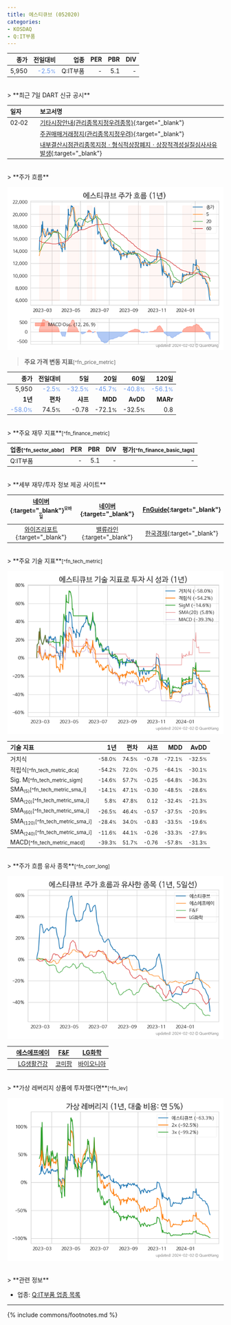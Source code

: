 ```yaml
---
title: 에스티큐브 (052020)
categories:
- KOSDAQ
- Q:IT부품
---
```

| **종가** | **전일대비** | **업종** | **PER** | **PBR** | **DIV** |
| -------: | -----------: | -------: | ------: | ------: | ------: |
| 5,950 | <span style="color: cornflowerblue">-2.5<small>%</small></span> | Q:IT부품 | - | 5.1 | - |

<!-- more -->

<br>
> **최근 7일 DART 신규 공시**<a id="dart"></a>

| **일자** |      | **보고서명** |
| :------- | :--- | :----------- |
| 02&#x2011;02 | | [기타시장안내(관리종목지정우려종목)](https://dart.fss.or.kr/dsaf001/main.do?rcpNo=20240202900920){:target="_blank"} |
|  | | [주권매매거래정지(관리종목지정우려)](https://dart.fss.or.kr/dsaf001/main.do?rcpNo=20240202900881){:target="_blank"} |
|  | | [내부결산시점관리종목지정ㆍ형식적상장폐지ㆍ상장적격성실질심사사유발생](https://dart.fss.or.kr/dsaf001/main.do?rcpNo=20240202900874){:target="_blank"} |

<br>
> **주가 흐름**<a id="price"></a>

![052020](/stock/images/052020.png)

> **주요 가격 변동 지표**<small>[^fn_price_metric]</small>

| **종가** | **전일대비** | **5일** | **20일** | **60일** | **120일** |
| -------: | -----------: | ------: | -------: | -------: | --------: |
| 5,950 | <span style="color: cornflowerblue">-2.5<small>%</small></span> | <span style="color: cornflowerblue">-32.5<small>%</small></span> | <span style="color: cornflowerblue">-45.7<small>%</small></span> | <span style="color: cornflowerblue">-40.8<small>%</small></span> | <span style="color: cornflowerblue">-56.1<small>%</small></span> |
| **1년** | **편차** | **샤프** | **MDD** | **AvDD** | **MARr** |
| <span style="color: cornflowerblue">-58.0<small>%</small></span> | 74.5<small>%</small> | -0.78 | -72.1<small>%</small> | -32.5<small>%</small> | 0.8 |

<br>
> **주요 재무 지표**<small>[^fn_finance_metric]</small>

| **업종**<small>[^fn_sector_abbr]</small> | **PER** | **PBR** | **DIV** | **평가**<small>[^fn_finance_basic_tags]</small> |
| :--------------------------------------- | ------: | ------: | ------: | ----------------------------------------------: |
| Q:IT부품 | - | 5.1 | - | - |

<br>
> **세부 재무/투자 정보 제공 사이트**

| [네이버](https://m.stock.naver.com/domestic/stock/052020/finance/summary){:target="_blank"}<sup><small>모바일</small></sup> | [네이버](https://finance.naver.com/item/coinfo.naver?code=052020){:target="_blank"} | [FnGuide](https://comp.fnguide.com/SVO2/ASP/SVD_Invest.asp?gicode=A052020&MenuYn=Y){:target="_blank"} |
| :---: | :---: | :---: |
| [와이즈리포트](https://comp.wisereport.co.kr/company/c1040001.aspx?cmp_cd=052020){:target="_blank"} | [밸류라인](https://www.valueline.co.kr/finance/summary/052020){:target="_blank"} | [한국경제](https://markets.hankyung.com/stock/052020/financial-summary){:target="_blank"} |

<br>
> **주요 기술 지표**<small>[^fn_tech_metric]</small>


![052020](/stock/images/052020_tech.png)

| **기술 지표** | **1년** | **편차** | **샤프** | **MDD** | **AvDD** |
| :------------ | ------: | -----------: | -------: | ------: | -------: |
| 거치식 | <small>-58.0<small>%</small></small> | <small>74.5<small>%</small></small> | <small>-0.78</small> | <small>-72.1<small>%</small></small> | <small>-32.5<small>%</small></small> |
| 적립식<small>[^fn_tech_metric_dca]</small> | <small>-54.2<small>%</small></small> | <small>72.0<small>%</small></small> | <small>-0.75</small> | <small>-64.1<small>%</small></small> | <small>-30.1<small>%</small></small> |
| Sig. M<small>[^fn_tech_metric_sigm]</small> | <small>-14.6<small>%</small></small> | <small>57.7<small>%</small></small> | <small>-0.25</small> | <small>-64.8<small>%</small></small> | <small>-36.3<small>%</small></small> |
| SMA<small><sub>(5)</sub></small><small>[^fn_tech_metric_sma_i]</small> | <small>-14.1<small>%</small></small> | <small>47.1<small>%</small></small> | <small>-0.30</small> | <small>-48.5<small>%</small></small> | <small>-28.6<small>%</small></small> |
| SMA<small><sub>(20)</sub></small><small>[^fn_tech_metric_sma_i]</small> | <small>5.8<small>%</small></small> | <small>47.8<small>%</small></small> | <small>0.12</small> | <small>-32.4<small>%</small></small> | <small>-21.3<small>%</small></small> |
| SMA<small><sub>(60)</sub></small><small>[^fn_tech_metric_sma_i]</small> | <small>-26.5<small>%</small></small> | <small>46.4<small>%</small></small> | <small>-0.57</small> | <small>-37.5<small>%</small></small> | <small>-20.9<small>%</small></small> |
| SMA<small><sub>(120)</sub></small><small>[^fn_tech_metric_sma_i]</small> | <small>-28.4<small>%</small></small> | <small>34.0<small>%</small></small> | <small>-0.83</small> | <small>-33.5<small>%</small></small> | <small>-19.6<small>%</small></small> |
| SMA<small><sub>(240)</sub></small><small>[^fn_tech_metric_sma_i]</small> | <small>-11.6<small>%</small></small> | <small>44.1<small>%</small></small> | <small>-0.26</small> | <small>-33.3<small>%</small></small> | <small>-27.9<small>%</small></small> |
| MACD<small>[^fn_tech_metric_macd]</small> | <small>-39.3<small>%</small></small> | <small>51.7<small>%</small></small> | <small>-0.76</small> | <small>-57.8<small>%</small></small> | <small>-31.3<small>%</small></small> |

<br>
> **주가 흐름 유사 종목**<a id="corr"></a><small>[^fn_corr_long]</small>

![052020](/stock/images/052020_corr.png)

|       | [에스에프에이](/056190/) | [F&F](/383220/) | [LG화학](/051910/) |
| :---: | :------------------------------------: | :------------------------------------: | :------------------------------------: |
|       | [LG생활건강](/051900/) | [코미팜](/041960/) | [바이오니아](/064550/) |

<br>
> **가상 레버리지 상품에 투자했다면**<a id="2x"></a><small>[^fn_lev]</small>

![052020](/stock/images/052020_2x.png)

<br>
> **관련 정보**

- 업종: [Q:IT부품 업종 목록](/stats/sector/kosdaq_업종_IT부품_종목/)

---
{% include commons/footnotes.md %}